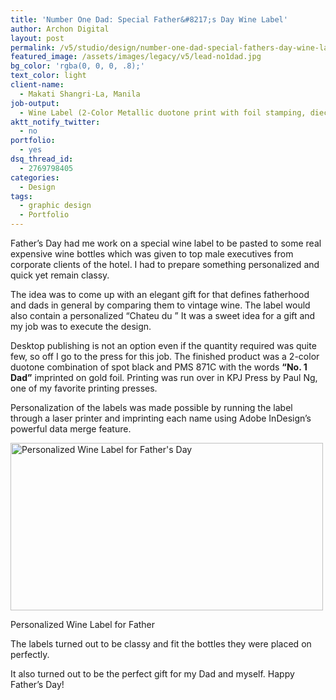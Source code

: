 ```yaml
---
title: 'Number One Dad: Special Father&#8217;s Day Wine Label'
author: Archon Digital
layout: post
permalink: /v5/studio/design/number-one-dad-special-fathers-day-wine-label/
featured_image: /assets/images/legacy/v5/lead-no1dad.jpg
bg_color: 'rgba(0, 0, 0, .8);'
text_color: light
client-name:
  - Makati Shangri-La, Manila
job-output:
  - Wine Label (2-Color Metallic duotone print with foil stamping, diecutting)
aktt_notify_twitter:
  - no
portfolio:
  - yes
dsq_thread_id:
  - 2769798405
categories:
  - Design
tags:
  - graphic design
  - Portfolio
---
```

Father&#8217;s Day had me work on a special wine label to be pasted to some real expensive wine bottles which was given to top male executives from corporate clients of the hotel. I had to prepare something personalized and quick yet remain classy.

<!--more-->

The idea was to come up with an elegant gift for that defines fatherhood and dads in general by comparing them to vintage wine. The label would also contain a personalized &#8220;Chateu du <insert dad nickname here>&#8221; It was a sweet idea for a gift and my job was to execute the design.

Desktop publishing is not an option even if the quantity required was quite few, so off I go to the press for this job. The finished product was a 2-color duotone combination of spot black and PMS 871C with the words **&#8220;No. 1 Dad&#8221;** imprinted on gold foil. Printing was run over in KPJ Press by Paul Ng, one of my favorite printing presses.

Personalization of the labels was made possible by running the label through a laser printer and imprinting each name using Adobe InDesign&#8217;s powerful data merge feature.

<div id="attachment_387" style="width: 510px" class="wp-caption alignnone">
  <a href="{{ site.baseurl }}/assets/images/legacy/v5/winelabel-no1dad.jpg"><img class="size-full wp-image-387" title="winelabel-no1dad" src="{{ site.baseurl }}/assets/images/legacy/v5/winelabel-no1dad.jpg" alt="Personalized Wine Label for Father's Day" width="500" height="268" /></a><p class="wp-caption-text">
    Personalized Wine Label for Father
  </p>
</div>

The labels turned out to be classy and fit the bottles they were placed on perfectly.

It also turned out to be the perfect gift for my Dad and myself. Happy Father&#8217;s Day!